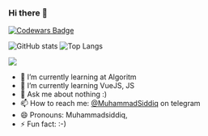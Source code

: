 ### Hi there 👋

[![Codewars Badge](https://www.codewars.com/users/Mukhammad%20Siddiq/badges/large)](https://www.codewars.com/users/Mukhammad%20Siddiq)

<!--![Myhammad Siddiq's github stats](https://github-readme-stats.vercel.app/api?username=muhammadsiddiq-code&show_icons=true&theme=default)-->
![GitHub stats](https://github-readme-stats.vercel.app/api?username=muhammadsiddiq-code&count_private=true&show_icons=true&line_height=40&theme=holi)
![Top Langs](https://github-readme-stats.vercel.app/api/top-langs/?username=muhammadsiddiq-code&langs_count=5&hide=html,cmake&theme=holi)


<!-- [![Harlok's WakaTime stats](https://github-readme-stats.vercel.app/api/wakatime?username=muhammadsiddiq-code)](https://github.com/anuraghazra/github-readme-stats)  -->

![](https://komarev.com/ghpvc/?username=muhammadsiddiq-codeo&color=blue&theme=onedark)

- 🔭 I’m currently learning at Algoritm
- 🌱 I’m currently learning VueJS, JS
- 💬 Ask me about nothing :)
- 📫 How to reach me: [@MuhammadSiddiq](https://t.me/mukhammadsiddiq_99) on telegram
- 😄 Pronouns: Muhammadsiddiq,
- ⚡️ Fun fact: :-)

<a href="https://github.com/azamjonbro">
<!--   <img src="https://spotify-readme-vodiylik.vercel.app/api?scan=true&theme=light&spin=0" alt="Current Spotify Song"> -->
</a>
